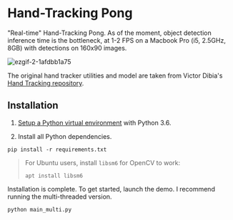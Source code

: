 # Hand-Tracking Pong
"Real-time" Hand-Tracking Pong. As of the moment, object detection inference time is the bottleneck, at 1-2 FPS on a Macbook Pro (i5, 2.5GHz, 8GB) with detections on 160x90 images.

![ezgif-2-1afdbb1a75](https://user-images.githubusercontent.com/2068077/34434701-ae270e00-ec3c-11e7-81da-5a274c7ebf99.gif)

The original hand tracker utilities and model are taken from Victor Dibia's [Hand Tracking repository](https://github.com/victordibia/handtracking).

## Installation

1. [Setup a Python virtual environment](https://www.digitalocean.com/community/tutorials/common-python-tools-using-virtualenv-installing-with-pip-and-managing-packages#a-thorough-virtualenv-how-to) with Python 3.6.

2. Install all Python dependencies.

```
pip install -r requirements.txt
```

> For Ubuntu users, install `libsm6` for OpenCV to work:
> ```
> apt install libsm6
> ```

Installation is complete. To get started, launch the demo. I recommend running the multi-threaded version.

```
python main_multi.py
```
